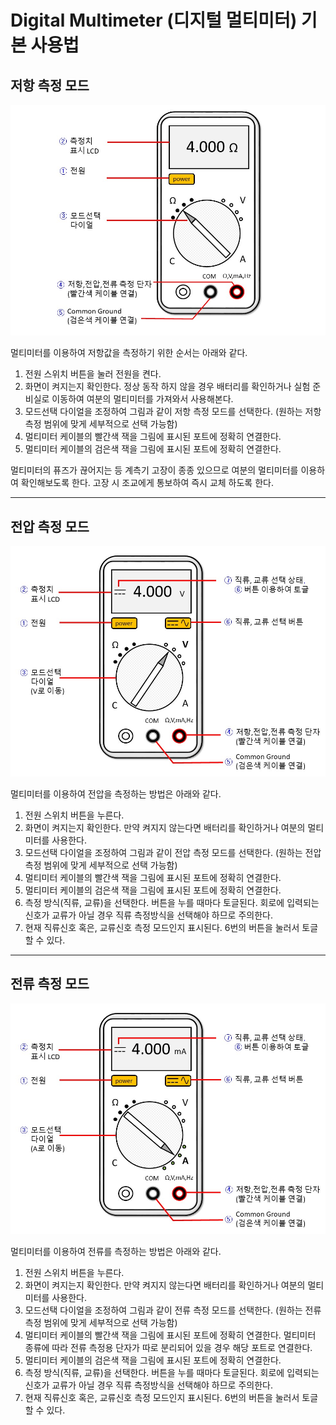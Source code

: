
# Digital Multimeter (디지털 멀티미터) 기본 사용법

## 저항 측정 모드

![01_저항측정모드](./images/01x.jpg '저항 측정 모드')

멀티미터를 이용하여 저항값을 측정하기 위한 순서는 아래와 같다.

1. 전원 스위치 버튼을 눌러 전원을 켠다.
2. 화면이 켜지는지 확인한다. 정상 동작 하지 않을 경우 배터리를 확인하거나 실험 준비실로 이동하여 여분의 멀티미터를 가져와서 사용해본다.
3. 모드선택 다이얼을 조정하여 그림과 같이 저항 측정 모드를 선택한다. (원하는 저항 측정 범위에 맞게 세부적으로 선택 가능함)
4. 멀티미터 케이블의 빨간색 잭을 그림에 표시된 포트에 정확히 연결한다.
5. 멀티미터 케이블의 검은색 잭을 그림에 표시된 포트에 정확히 연결한다.

멀티미터의 퓨즈가 끊어지는 등 계측기 고장이 종종 있으므로 여분의 멀티미터를 이용하여 확인해보도록 한다. 고장 시 조교에게 통보하여 즉시 교체 하도록 한다.



------------------
## 전압 측정 모드

![02_전압측정모드](./images/02x.jpg '전압 측정 모드')

멀티미터를 이용하여 전압을 측정하는 방법은 아래와 같다.

1. 전원 스위치 버튼을 누른다.
2. 화면이 켜지는지 확인한다. 만약 켜지지 않는다면 배터리를 확인하거나 여분의 멀티미터를 사용한다.
3. 모드선택 다이얼을 조정하여 그림과 같이 전압 측정 모드를 선택한다.  (원하는 전압 측정 범위에 맞게 세부적으로 선택 가능함)
4. 멀티미터 케이블의 빨간색 잭을 그림에 표시된 포트에 정확히 연결한다.
5. 멀티미터 케이블의 검은색 잭을 그림에 표시된 포트에 정확히 연결한다.
6. 측정 방식(직류, 교류)을 선택한다. 버튼을 누를 때마다 토글된다. 회로에 입력되는 신호가 교류가 아닐 경우 직류 측정방식을 선택해야 하므로 주의한다.
7. 현재 직류신호 혹은, 교류신호 측정 모드인지 표시된다. 6번의 버튼을 눌러서 토글할 수 있다.



------------------
## 전류 측정 모드

![03_전류측정모드](./images/03x.jpg '전류 측정 모드')

멀티미터를 이용하여 전류를 측정하는 방법은 아래와 같다.

1. 전원 스위치 버튼을 누른다.
2. 화면이 켜지는지 확인한다. 만약 켜지지 않는다면 배터리를 확인하거나 여분의 멀티미터를 사용한다.
3. 모드선택 다이얼을 조정하여 그림과 같이 전류 측정 모드를 선택한다.  (원하는 전류 측정 범위에 맞게 세부적으로 선택 가능함)
4. 멀티미터 케이블의 빨간색 잭을 그림에 표시된 포트에 정확히 연결한다. 멀티미터 종류에 따라 전류 측정용 단자가 따로 분리되어 있을 경우 해당 포트로 연결한다.
5. 멀티미터 케이블의 검은색 잭을 그림에 표시된 포트에 정확히 연결한다.
6. 측정 방식(직류, 교류)을 선택한다. 버튼을 누를 때마다 토글된다. 회로에 입력되는 신호가 교류가 아닐 경우 직류 측정방식을 선택해야 하므로 주의한다.
7. 현재 직류신호 혹은, 교류신호 측정 모드인지 표시된다. 6번의 버튼을 눌러서 토글할 수 있다.



